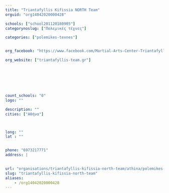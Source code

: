 ```yaml
---
title: "Triantafyllis Kifissia NORTH Team"
orguid: "org14042020000428"

schools: ["school201120180905"]
categorynoslug: ["Πολεμικές τέχνες"]

categories: ["polemikes-texnes"]


org_facebook: "https://www.facebook.com/Martial-Arts-Center-Triantafyllis-Team-724588277615104/"

org_website: ["triantafyllis-team.gr"]







count_schools: "0"
logo: ""

description: ""
cities: ["Αθήνα"]



long: ""
lat : ""


phone: "6973217771"
address: |
    

url: "organisations/triantafyllis-kifissia-north-team/athina/polemikes-texnes"
slug: "triantafyllis-kifissia-north-team"
aliases:
    - /org14042020000428
---
```



